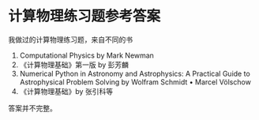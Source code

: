 # 计算物理练习题参考答案
我做过的计算物理练习题，来自不同的书

1. Computational Physics by Mark Newman
2. 《计算物理基础》第一版 by 彭芳麟
3. Numerical Python in Astronomy and Astrophysics: A Practical Guide to Astrophysical Problem Solving by Wolfram Schmidt • Marcel Völschow
4. 《计算物理基础》by 张引科等

答案并不完整。

